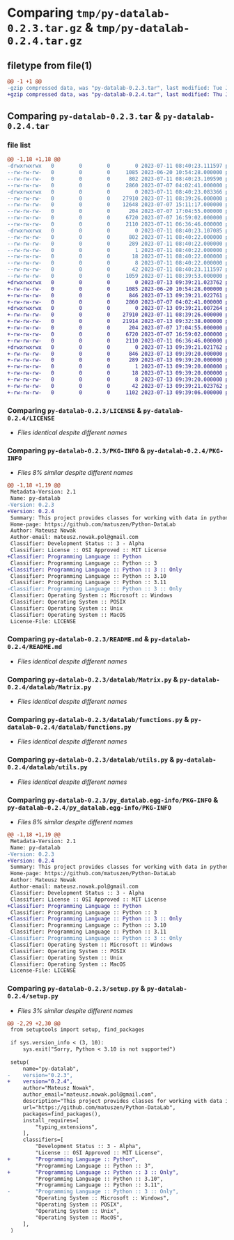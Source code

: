 # Comparing `tmp/py-datalab-0.2.3.tar.gz` & `tmp/py-datalab-0.2.4.tar.gz`

## filetype from file(1)

```diff
@@ -1 +1 @@
-gzip compressed data, was "py-datalab-0.2.3.tar", last modified: Tue Jul 11 08:40:23 2023, max compression
+gzip compressed data, was "py-datalab-0.2.4.tar", last modified: Thu Jul 13 09:39:21 2023, max compression
```

## Comparing `py-datalab-0.2.3.tar` & `py-datalab-0.2.4.tar`

### file list

```diff
@@ -1,18 +1,18 @@
-drwxrwxrwx   0        0        0        0 2023-07-11 08:40:23.111597 py-datalab-0.2.3/
--rw-rw-rw-   0        0        0     1085 2023-06-20 10:54:28.000000 py-datalab-0.2.3/LICENSE
--rw-rw-rw-   0        0        0      802 2023-07-11 08:40:23.109590 py-datalab-0.2.3/PKG-INFO
--rw-rw-rw-   0        0        0     2860 2023-07-07 04:02:41.000000 py-datalab-0.2.3/README.md
-drwxrwxrwx   0        0        0        0 2023-07-11 08:40:23.083366 py-datalab-0.2.3/datalab/
--rw-rw-rw-   0        0        0    27910 2023-07-11 08:39:26.000000 py-datalab-0.2.3/datalab/Matrix.py
--rw-rw-rw-   0        0        0    12648 2023-07-07 15:11:17.000000 py-datalab-0.2.3/datalab/Vector.py
--rw-rw-rw-   0        0        0      204 2023-07-07 17:04:55.000000 py-datalab-0.2.3/datalab/__init__.py
--rw-rw-rw-   0        0        0     6720 2023-07-07 16:59:02.000000 py-datalab-0.2.3/datalab/functions.py
--rw-rw-rw-   0        0        0     2110 2023-07-11 06:36:46.000000 py-datalab-0.2.3/datalab/utils.py
-drwxrwxrwx   0        0        0        0 2023-07-11 08:40:23.107085 py-datalab-0.2.3/py_datalab.egg-info/
--rw-rw-rw-   0        0        0      802 2023-07-11 08:40:22.000000 py-datalab-0.2.3/py_datalab.egg-info/PKG-INFO
--rw-rw-rw-   0        0        0      289 2023-07-11 08:40:22.000000 py-datalab-0.2.3/py_datalab.egg-info/SOURCES.txt
--rw-rw-rw-   0        0        0        1 2023-07-11 08:40:22.000000 py-datalab-0.2.3/py_datalab.egg-info/dependency_links.txt
--rw-rw-rw-   0        0        0       18 2023-07-11 08:40:22.000000 py-datalab-0.2.3/py_datalab.egg-info/requires.txt
--rw-rw-rw-   0        0        0        8 2023-07-11 08:40:22.000000 py-datalab-0.2.3/py_datalab.egg-info/top_level.txt
--rw-rw-rw-   0        0        0       42 2023-07-11 08:40:23.111597 py-datalab-0.2.3/setup.cfg
--rw-rw-rw-   0        0        0     1059 2023-07-11 08:39:53.000000 py-datalab-0.2.3/setup.py
+drwxrwxrwx   0        0        0        0 2023-07-13 09:39:21.023762 py-datalab-0.2.4/
+-rw-rw-rw-   0        0        0     1085 2023-06-20 10:54:28.000000 py-datalab-0.2.4/LICENSE
+-rw-rw-rw-   0        0        0      846 2023-07-13 09:39:21.022761 py-datalab-0.2.4/PKG-INFO
+-rw-rw-rw-   0        0        0     2860 2023-07-07 04:02:41.000000 py-datalab-0.2.4/README.md
+drwxrwxrwx   0        0        0        0 2023-07-13 09:39:21.007264 py-datalab-0.2.4/datalab/
+-rw-rw-rw-   0        0        0    27910 2023-07-11 08:39:26.000000 py-datalab-0.2.4/datalab/Matrix.py
+-rw-rw-rw-   0        0        0    21914 2023-07-13 09:32:38.000000 py-datalab-0.2.4/datalab/Vector.py
+-rw-rw-rw-   0        0        0      204 2023-07-07 17:04:55.000000 py-datalab-0.2.4/datalab/__init__.py
+-rw-rw-rw-   0        0        0     6720 2023-07-07 16:59:02.000000 py-datalab-0.2.4/datalab/functions.py
+-rw-rw-rw-   0        0        0     2110 2023-07-11 06:36:46.000000 py-datalab-0.2.4/datalab/utils.py
+drwxrwxrwx   0        0        0        0 2023-07-13 09:39:21.021762 py-datalab-0.2.4/py_datalab.egg-info/
+-rw-rw-rw-   0        0        0      846 2023-07-13 09:39:20.000000 py-datalab-0.2.4/py_datalab.egg-info/PKG-INFO
+-rw-rw-rw-   0        0        0      289 2023-07-13 09:39:20.000000 py-datalab-0.2.4/py_datalab.egg-info/SOURCES.txt
+-rw-rw-rw-   0        0        0        1 2023-07-13 09:39:20.000000 py-datalab-0.2.4/py_datalab.egg-info/dependency_links.txt
+-rw-rw-rw-   0        0        0       18 2023-07-13 09:39:20.000000 py-datalab-0.2.4/py_datalab.egg-info/requires.txt
+-rw-rw-rw-   0        0        0        8 2023-07-13 09:39:20.000000 py-datalab-0.2.4/py_datalab.egg-info/top_level.txt
+-rw-rw-rw-   0        0        0       42 2023-07-13 09:39:21.023762 py-datalab-0.2.4/setup.cfg
+-rw-rw-rw-   0        0        0     1102 2023-07-13 09:39:06.000000 py-datalab-0.2.4/setup.py
```

### Comparing `py-datalab-0.2.3/LICENSE` & `py-datalab-0.2.4/LICENSE`

 * *Files identical despite different names*

### Comparing `py-datalab-0.2.3/PKG-INFO` & `py-datalab-0.2.4/PKG-INFO`

 * *Files 8% similar despite different names*

```diff
@@ -1,18 +1,19 @@
 Metadata-Version: 2.1
 Name: py-datalab
-Version: 0.2.3
+Version: 0.2.4
 Summary: This project provides classes for working with data in python. Actually there are two classes: Matrix and Vector.
 Home-page: https://github.com/matuszen/Python-DataLab
 Author: Mateusz Nowak
 Author-email: mateusz.nowak.pol@gmail.com
 Classifier: Development Status :: 3 - Alpha
 Classifier: License :: OSI Approved :: MIT License
+Classifier: Programming Language :: Python
 Classifier: Programming Language :: Python :: 3
+Classifier: Programming Language :: Python :: 3 :: Only
 Classifier: Programming Language :: Python :: 3.10
 Classifier: Programming Language :: Python :: 3.11
-Classifier: Programming Language :: Python :: 3 :: Only
 Classifier: Operating System :: Microsoft :: Windows
 Classifier: Operating System :: POSIX
 Classifier: Operating System :: Unix
 Classifier: Operating System :: MacOS
 License-File: LICENSE
```

### Comparing `py-datalab-0.2.3/README.md` & `py-datalab-0.2.4/README.md`

 * *Files identical despite different names*

### Comparing `py-datalab-0.2.3/datalab/Matrix.py` & `py-datalab-0.2.4/datalab/Matrix.py`

 * *Files identical despite different names*

### Comparing `py-datalab-0.2.3/datalab/functions.py` & `py-datalab-0.2.4/datalab/functions.py`

 * *Files identical despite different names*

### Comparing `py-datalab-0.2.3/datalab/utils.py` & `py-datalab-0.2.4/datalab/utils.py`

 * *Files identical despite different names*

### Comparing `py-datalab-0.2.3/py_datalab.egg-info/PKG-INFO` & `py-datalab-0.2.4/py_datalab.egg-info/PKG-INFO`

 * *Files 8% similar despite different names*

```diff
@@ -1,18 +1,19 @@
 Metadata-Version: 2.1
 Name: py-datalab
-Version: 0.2.3
+Version: 0.2.4
 Summary: This project provides classes for working with data in python. Actually there are two classes: Matrix and Vector.
 Home-page: https://github.com/matuszen/Python-DataLab
 Author: Mateusz Nowak
 Author-email: mateusz.nowak.pol@gmail.com
 Classifier: Development Status :: 3 - Alpha
 Classifier: License :: OSI Approved :: MIT License
+Classifier: Programming Language :: Python
 Classifier: Programming Language :: Python :: 3
+Classifier: Programming Language :: Python :: 3 :: Only
 Classifier: Programming Language :: Python :: 3.10
 Classifier: Programming Language :: Python :: 3.11
-Classifier: Programming Language :: Python :: 3 :: Only
 Classifier: Operating System :: Microsoft :: Windows
 Classifier: Operating System :: POSIX
 Classifier: Operating System :: Unix
 Classifier: Operating System :: MacOS
 License-File: LICENSE
```

### Comparing `py-datalab-0.2.3/setup.py` & `py-datalab-0.2.4/setup.py`

 * *Files 3% similar despite different names*

```diff
@@ -2,29 +2,30 @@
 from setuptools import setup, find_packages
 
 if sys.version_info < (3, 10):
     sys.exit("Sorry, Python < 3.10 is not supported")
 
 setup(
     name="py-datalab",
-    version="0.2.3",
+    version="0.2.4",
     author="Mateusz Nowak",
     author_email="mateusz.nowak.pol@gmail.com",
     description="This project provides classes for working with data in python. Actually there are two classes: Matrix and Vector.",
     url="https://github.com/matuszen/Python-DataLab",
     packages=find_packages(),
     install_requires=[
         "typing_extensions",
     ],
     classifiers=[
         "Development Status :: 3 - Alpha",
         "License :: OSI Approved :: MIT License",
+        "Programming Language :: Python",
         "Programming Language :: Python :: 3",
+        "Programming Language :: Python :: 3 :: Only",
         "Programming Language :: Python :: 3.10",
         "Programming Language :: Python :: 3.11",
-        "Programming Language :: Python :: 3 :: Only",
         "Operating System :: Microsoft :: Windows",
         "Operating System :: POSIX",
         "Operating System :: Unix",
         "Operating System :: MacOS",
     ],
 )
```

